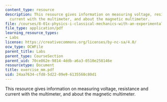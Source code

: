```yaml
---
content_type: resource
description: This resource gives information on measuring voltage, resistance and
  current with the multimeter, and about the magnetic multimeter.
file: /courses/8-01x-physics-i-classical-mechanics-with-an-experimental-focus-fall-2002/24aa7634cfd85d2209e96135560c80d1_exercise_mm.pdf
file_type: application/pdf
learning_resource_types:
- Labs
license: https://creativecommons.org/licenses/by-nc-sa/4.0/
ocw_type: OCWFile
parent_title: Labs
parent_type: CourseSection
parent_uid: 70ce862e-9814-4ddb-a6a3-0510e258146e
resourcetype: Document
title: exercise_mm.pdf
uid: 24aa7634-cfd8-5d22-09e9-6135560c80d1
---
```

This resource gives information on measuring voltage, resistance and current with the multimeter, and about the magnetic multimeter.